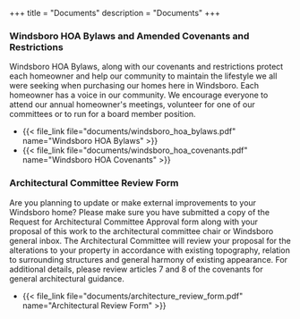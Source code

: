+++
title = "Documents"
description = "Documents"
+++

<h3>Windsboro HOA Bylaws and Amended Covenants and Restrictions</h3>

Windsboro HOA Bylaws, along with our covenants and restrictions protect each homeowner and help our community to maintain the lifestyle we all were seeking when purchasing our homes here in Windsboro. Each homeowner has a voice in our community. We encourage everyone to attend our annual homeowner's meetings, volunteer for one of our committees or to run for a board member position.
<ul>
    <li>{{< file_link file="documents/windsboro_hoa_bylaws.pdf" name="Windsboro HOA Bylaws" >}}</li>
    <li>{{< file_link file="documents/windsboro_hoa_covenants.pdf" name="Windsboro HOA Covenants" >}}</li>
</ul>

<h3>Architectural Committee Review Form</h3>

Are you planning to update or make external improvements to your Windsboro home? Please make sure you have submitted a copy of the Request for Architectural Committee Approval form along with your proposal of this work to the architectural committee chair or Windsboro general inbox. The Architectural Committee will review your proposal for the alterations to your property in accordance with existing topography, relation to surrounding structures and general harmony of existing appearance. For additional details, please review articles 7 and 8 of the covenants for general architectural guidance.
<ul>
    <li>{{< file_link file="documents/architecture_review_form.pdf" name="Architectural Review Form" >}}</li>
</ul>

